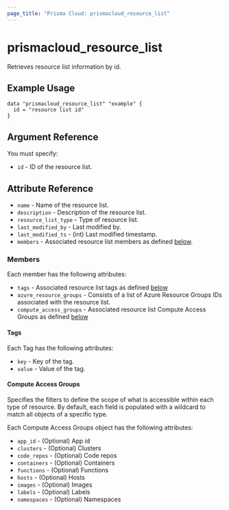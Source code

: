 ```yaml
---
page_title: "Prisma Cloud: prismacloud_resource_list"
---
```


# prismacloud_resource_list

Retrieves resource list information by id.

## Example Usage

```hcl
data "prismacloud_resource_list" "example" {
  id = "resource list id"
}
```

## Argument Reference

You must specify:

* `id` - ID of the resource list.

## Attribute Reference

* `name` - Name of the resource list.
* `description` - Description of the resource list.
* `resource_list_type` - Type of resource list.
* `last_modified_by` - Last modified by.
* `last_modified_ts` - (int) Last modified timestamp.
* `members` - Associated resource list members as defined [below](#members).

### Members

Each member has the following attributes:

* `tags` - Associated resource list tags as defined [below](#tags)
* `azure_resource_groups` - Consists of a list of Azure Resource Groups IDs associated with the resource list.
* `compute_access_groups` - Associated resource list Compute Access Groups as defined [below](#compute-access-groups)

#### Tags

Each Tag has the following attributes:

* `key` - Key of the tag.
* `value` - Value of the tag.

#### Compute Access Groups

Specifies the filters to define the scope of what is accessible within each type of resource. By default, each field is populated with a wildcard to match all objects of a specific type.

Each Compute Access Groups object has the following attributes:

* `app_id` - (Optional) App id
* `clusters` - (Optional) Clusters
* `code_repos` - (Optional) Code repos
* `containers` - (Optional) Containers
* `functions` - (Optional) Functions
* `hosts` - (Optional) Hosts
* `images` - (Optional) Images
* `labels` - (Optional) Labels
* `namespaces` - (Optional) Namespaces